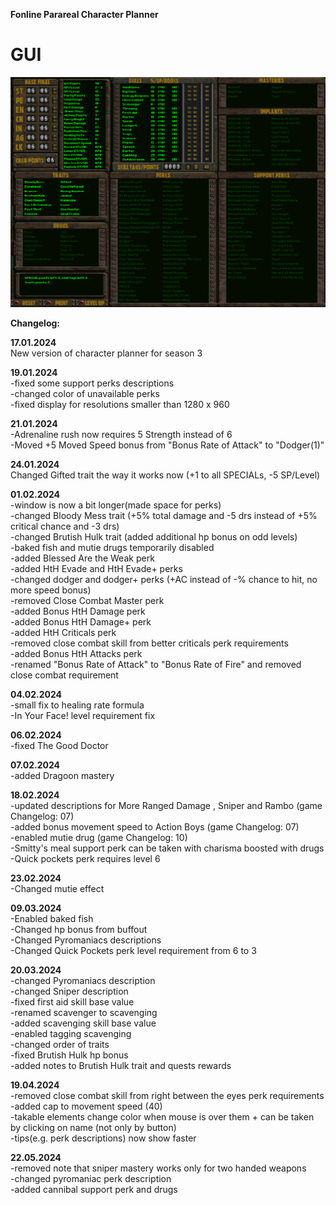 **Fonline Parareal Character Planner**<br/>


# GUI
![screen](https://github.com/krysztok/Fonline-Parareal-Character-Planner-/blob/main/screenshot.png)


**Changelog:**

**17.01.2024**<br>
New version of character planner for season 3<br>

**19.01.2024**<br>
-fixed some support perks descriptions<br>
-changed color of unavailable perks <br>
-fixed display for resolutions smaller than 1280 x 960<br>

**21.01.2024**<br>
-Adrenaline rush now requires 5 Strength instead of 6<br>
-Moved +5 Moved Speed bonus from "Bonus Rate of Attack" to "Dodger(1)"<br>

**24.01.2024**<br>
Changed Gifted trait the way it works now (+1 to all SPECIALs, -5 SP/Level)<br>

**01.02.2024**<br>
-window is now a bit longer(made space for perks)<br>
-changed Bloody Mess trait (+5% total damage and -5 drs instead of +5% critical chance and -3 drs)<br>
-changed Brutish Hulk trait (added additional hp bonus on odd levels)<br>
-baked fish and mutie drugs temporarily disabled<br>
-added Blessed Are the Weak perk<br>
-added HtH Evade and HtH Evade+ perks<br>
-changed dodger and dodger+ perks (+AC instead of -% chance to hit, no more speed bonus)<br>
-removed Close Combat Master perk<br>
-added Bonus HtH Damage perk<br>
-added Bonus HtH Damage+ perk<br>
-added HtH Criticals perk<br>
-removed close combat skill from better criticals perk requirements<br>
-added Bonus HtH Attacks perk<br>
-renamed "Bonus Rate of Attack" to "Bonus Rate of Fire" and removed close combat requirement<br>

**04.02.2024**<br>
-small fix to healing rate formula<br>
-In Your Face! level requirement fix<br>

**06.02.2024**<br>
-fixed The Good Doctor<br>

**07.02.2024**<br>
-added Dragoon mastery<br>

**18.02.2024**<br>
-updated descriptions for More Ranged Damage , Sniper and Rambo (game Changelog: 07)<br>
-added bonus movement speed to Action Boys (game Changelog: 07)<br>
-enabled mutie drug (game Changelog: 10)<br>
-Smitty's meal support perk can be taken with charisma boosted with drugs<br>
-Quick pockets perk requires level 6 <br>

**23.02.2024**<br>
-Changed mutie effect <br>

**09.03.2024**<br>
-Enabled baked fish <br>
-Changed hp bonus from buffout <br>
-Changed Pyromaniacs descriptions <br>
-Changed Quick Pockets perk level requirement from 6 to 3 <br>

**20.03.2024**<br>
-changed Pyromaniacs description <br>
-changed Sniper description <br>
-fixed first aid skill base value <br>
-renamed scavenger to scavenging <br>
-added scavenging skill base value <br>
-enabled tagging scavenging <br>
-changed order of traits <br>
-fixed Brutish Hulk hp bonus <br>
-added notes to Brutish Hulk trait and quests rewards <br>

**19.04.2024**<br>
-removed close combat skill from right between the eyes perk requirements<br>
-added cap to movement speed (40)<br>
-takable elements change color when mouse is over them + can be taken by clicking on name (not only by button)<br>
-tips(e.g. perk descriptions) now show faster <br>

**22.05.2024**<br>
-removed note that sniper mastery works only for two handed weapons <br>
-changed pyromaniac perk description <br>
-added cannibal support perk and drugs <br>